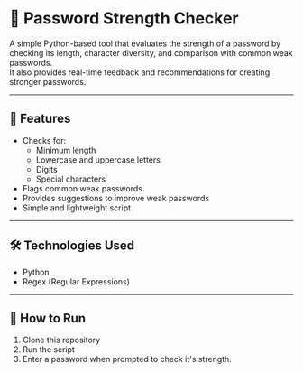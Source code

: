 # 🔑 Password Strength Checker

A simple Python-based tool that evaluates the strength of a password by checking its length, character diversity, and comparison with common weak passwords.  
It also provides real-time feedback and recommendations for creating stronger passwords.

---

## 🚀 Features
- Checks for:
  - Minimum length
  - Lowercase and uppercase letters
  - Digits
  - Special characters
- Flags common weak passwords
- Provides suggestions to improve weak passwords
- Simple and lightweight script

---

## 🛠️ Technologies Used
- Python
- Regex (Regular Expressions)

---

## 📂 How to Run
1. Clone this repository
2. Run the script
3. Enter a password when prompted to check it's strength.
